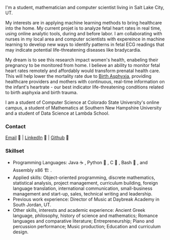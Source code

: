 I'm a student, mathematician and computer scientist living in Salt Lake City, UT. 

My interests are in applying machine learning methods to bring healthcare into the home. My current projet is to analyze fetal heart rates in real time, using online analytic tools, during and before labor. I am collaborating with nurses in my local area and computer scientists with expereince in machine learning to develop new ways to identify patterns in fetal ECG readings that may indicate potential life-threatening diseases like bradycardia. 

My dream is to see this research impact women's health, enabeling their pregnancy to be monitored from home. I believe an ability to monitor fetal heart rates remotely and affordably would transform prenatal health care. This will help lower the mortality rate due to [Birth Asphyxia](https://www.ncbi.nlm.nih.gov/books/NBK430782/), providing healthcare providers and mothers with continuous, real-time information on the infant's heartrate - our best indicator life-threatening conditions related to birth asphyxia and birth trauma.

I am a student of Computer Science at Colorado State University's online campus, a student of Mathematics at Southern New Hampshire University and a student of Data Science at Lambda School. 

### Contact
[Email](mailto:abellokeefe@icloud.com) :e-mail: | [LinkedIn](https://www.linkedin.com/in/anna-bell-o-keefe/) :necktie: | [Github](https://github.com/abellokeefe) :space_invader: 

### Skillset
- Programming Languages: Java :coffee: , Python :snake: , C :floppy_disk: , Bash :mag_right: , and Assembly x86 :building_construction:	.
- Applied skills: Object-oriented programming, discrete mathematics, statistical analysis, project management, curriculum building, foreign language translation, international communication, small-business management and start-up, sales, technical writing and leadership.
- Previous work experience: Director of Music at Daybreak Academy in South Jordan, UT.
- Other skills, interests and academic experience: Ancient Greek language, philosophy, history of science and mathematics; Romance languages and comparative literature; Entrepreneurship; Piano and percussion performance; Music production; Education and curriculum design. 

